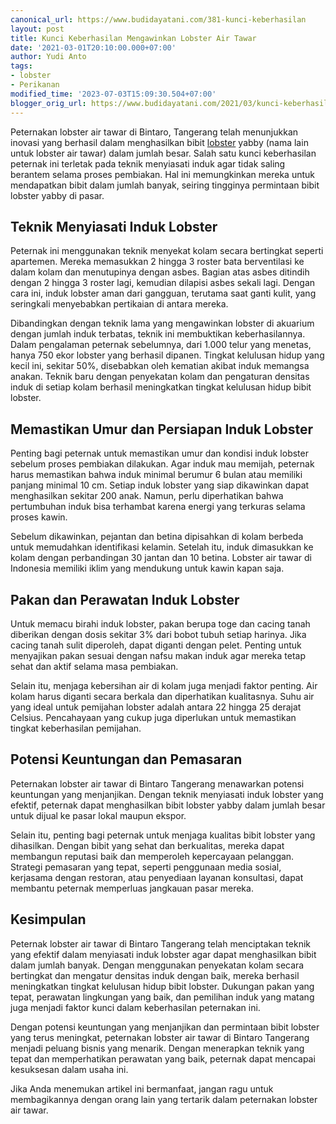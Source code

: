 ```yaml
---
canonical_url: https://www.budidayatani.com/381-kunci-keberhasilan
layout: post
title: Kunci Keberhasilan Mengawinkan Lobster Air Tawar
date: '2021-03-01T20:10:00.000+07:00'
author: Yudi Anto
tags:
- lobster
- Perikanan
modified_time: '2023-07-03T15:09:30.504+07:00'
blogger_orig_url: https://www.budidayatani.com/2021/03/kunci-keberhasilan-mengawinkan-lobster.html
---
```


<p>Peternakan lobster air tawar di Bintaro, Tangerang telah menunjukkan inovasi yang berhasil dalam menghasilkan bibit <a href="https://www.budidayatani.com/search/label/lobster">lobster</a> yabby (nama lain untuk lobster air tawar) dalam jumlah besar. Salah satu kunci keberhasilan peternak ini terletak pada teknik menyiasati induk agar tidak saling berantem selama proses pembiakan. Hal ini memungkinkan mereka untuk mendapatkan bibit dalam jumlah banyak, seiring tingginya permintaan bibit lobster yabby di pasar.</p><h2>Teknik Menyiasati Induk Lobster</h2><p>Peternak ini menggunakan teknik menyekat kolam secara bertingkat seperti apartemen. Mereka memasukkan 2 hingga 3 roster bata berventilasi ke dalam kolam dan menutupinya dengan asbes. Bagian atas asbes ditindih dengan 2 hingga 3 roster lagi, kemudian dilapisi asbes sekali lagi. Dengan cara ini, induk lobster aman dari gangguan, terutama saat ganti kulit, yang seringkali menyebabkan pertikaian di antara mereka.</p><p>Dibandingkan dengan teknik lama yang mengawinkan lobster di akuarium dengan jumlah induk terbatas, teknik ini membuktikan keberhasilannya. Dalam pengalaman peternak sebelumnya, dari 1.000 telur yang menetas, hanya 750 ekor lobster yang berhasil dipanen. Tingkat kelulusan hidup yang kecil ini, sekitar 50%, disebabkan oleh kematian akibat induk memangsa anakan. Teknik baru dengan penyekatan kolam dan pengaturan densitas induk di setiap kolam berhasil meningkatkan tingkat kelulusan hidup bibit lobster.</p><h2>Memastikan Umur dan Persiapan Induk Lobster</h2><p>Penting bagi peternak untuk memastikan umur dan kondisi induk lobster sebelum proses pembiakan dilakukan. Agar induk mau memijah, peternak harus memastikan bahwa induk minimal berumur 6 bulan atau memiliki panjang minimal 10 cm. Setiap induk lobster yang siap dikawinkan dapat menghasilkan sekitar 200 anak. Namun, perlu diperhatikan bahwa pertumbuhan induk bisa terhambat karena energi yang terkuras selama proses kawin.</p><p>Sebelum dikawinkan, pejantan dan betina dipisahkan di kolam berbeda untuk memudahkan identifikasi kelamin. Setelah itu, induk dimasukkan ke kolam dengan perbandingan 30 jantan dan 10 betina. Lobster air tawar di Indonesia memiliki iklim yang mendukung untuk kawin kapan saja.</p><h2>Pakan dan Perawatan Induk Lobster</h2><p>Untuk memacu birahi induk lobster, pakan berupa toge dan cacing tanah diberikan dengan dosis sekitar 3% dari bobot tubuh setiap harinya. Jika cacing tanah sulit diperoleh, dapat diganti dengan pelet. Penting untuk menyajikan pakan sesuai dengan nafsu makan induk agar mereka tetap sehat dan aktif selama masa pembiakan.</p><p>Selain itu, menjaga kebersihan air di kolam juga menjadi faktor penting. Air kolam harus diganti secara berkala dan diperhatikan kualitasnya. Suhu air yang ideal untuk pemijahan lobster adalah antara 22 hingga 25 derajat Celsius. Pencahayaan yang cukup juga diperlukan untuk memastikan tingkat keberhasilan pemijahan.</p><h2>Potensi Keuntungan dan Pemasaran</h2><p>Peternakan lobster air tawar di Bintaro Tangerang menawarkan potensi keuntungan yang menjanjikan. Dengan teknik menyiasati induk lobster yang efektif, peternak dapat menghasilkan bibit lobster yabby dalam jumlah besar untuk dijual ke pasar lokal maupun ekspor.</p><p>Selain itu, penting bagi peternak untuk menjaga kualitas bibit lobster yang dihasilkan. Dengan bibit yang sehat dan berkualitas, mereka dapat membangun reputasi baik dan memperoleh kepercayaan pelanggan. Strategi pemasaran yang tepat, seperti penggunaan media sosial, kerjasama dengan restoran, atau penyediaan layanan konsultasi, dapat membantu peternak memperluas jangkauan pasar mereka.</p><h2>Kesimpulan</h2><p>Peternak lobster air tawar di Bintaro Tangerang telah menciptakan teknik yang efektif dalam menyiasati induk lobster agar dapat menghasilkan bibit dalam jumlah banyak. Dengan menggunakan penyekatan kolam secara bertingkat dan mengatur densitas induk dengan baik, mereka berhasil meningkatkan tingkat kelulusan hidup bibit lobster. Dukungan pakan yang tepat, perawatan lingkungan yang baik, dan pemilihan induk yang matang juga menjadi faktor kunci dalam keberhasilan peternakan ini.</p><p>Dengan potensi keuntungan yang menjanjikan dan permintaan bibit lobster yang terus meningkat, peternakan lobster air tawar di Bintaro Tangerang menjadi peluang bisnis yang menarik. Dengan menerapkan teknik yang tepat dan memperhatikan perawatan yang baik, peternak dapat mencapai kesuksesan dalam usaha ini.</p><p>Jika Anda menemukan artikel ini bermanfaat, jangan ragu untuk membagikannya dengan orang lain yang tertarik dalam peternakan lobster air tawar.</p>